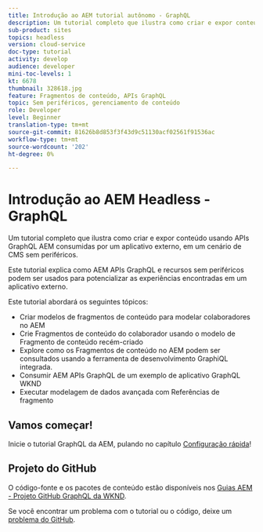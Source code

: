 ```yaml
---
title: Introdução ao AEM tutorial autônomo - GraphQL
description: Um tutorial completo que ilustra como criar e expor conteúdo usando APIs GraphQL AEM.
sub-product: sites
topics: headless
version: cloud-service
doc-type: tutorial
activity: develop
audience: developer
mini-toc-levels: 1
kt: 6678
thumbnail: 328618.jpg
feature: Fragmentos de conteúdo, APIs GraphQL
topic: Sem periféricos, gerenciamento de conteúdo
role: Developer
level: Beginner
translation-type: tm+mt
source-git-commit: 81626b8d853f3f43d9c51130acf02561f91536ac
workflow-type: tm+mt
source-wordcount: '202'
ht-degree: 0%

---
```



# Introdução ao AEM Headless - GraphQL

Um tutorial completo que ilustra como criar e expor conteúdo usando APIs GraphQL AEM consumidas por um aplicativo externo, em um cenário de CMS sem periféricos.

Este tutorial explica como AEM APIs GraphQL e recursos sem periféricos podem ser usados para potencializar as experiências encontradas em um aplicativo externo.

Este tutorial abordará os seguintes tópicos:

* Criar modelos de fragmentos de conteúdo para modelar colaboradores no AEM
* Crie Fragmentos de conteúdo do colaborador usando o modelo de Fragmento de conteúdo recém-criado
* Explore como os Fragmentos de conteúdo no AEM podem ser consultados usando a ferramenta de desenvolvimento GraphiQL integrada.
* Consumir AEM APIs GraphQL de um exemplo de aplicativo GraphQL WKND
* Executar modelagem de dados avançada com Referências de fragmento

## Vamos começar!

Inicie o tutorial GraphQL da AEM, pulando no capítulo [Configuração rápida](./setup.md)!

## Projeto do GitHub

O código-fonte e os pacotes de conteúdo estão disponíveis nos [Guias AEM - Projeto GitHub GraphQL da WKND](https://github.com/adobe/aem-guides-wknd-graphql).

Se você encontrar um problema com o tutorial ou o código, deixe um [problema do GitHub](https://github.com/adobe/aem-guides-wknd-graphql/issues).
